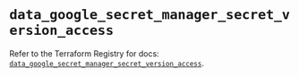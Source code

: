 # `data_google_secret_manager_secret_version_access`

Refer to the Terraform Registry for docs: [`data_google_secret_manager_secret_version_access`](https://registry.terraform.io/providers/hashicorp/google-beta/6.5.0/docs/data-sources/google_secret_manager_secret_version_access).
